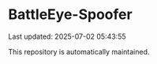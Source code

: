 # BattleEye-Spoofer

Last updated: 2025-07-02 05:43:55

This repository is automatically maintained.
